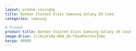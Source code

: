 ```yaml
---
layout: produk-casinghp
title: Batman Stained Glass Samsung Galaxy S9 Case
categories: samsung

# Produk
product-title: Batman Stained Glass Samsung Galaxy S9 Case
image-drive: 1cibcqtl0q-AKW_2Q-Y3ox6hkrVnvISDw
harga: 90000
---
```

